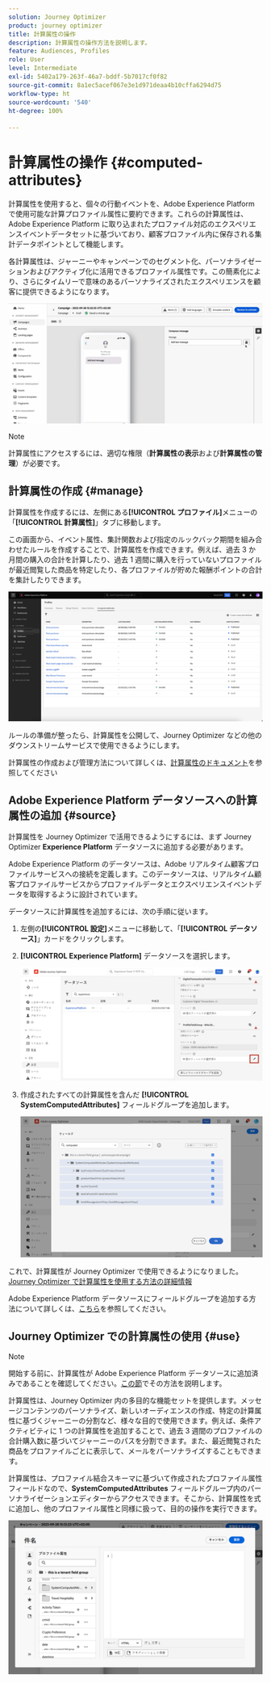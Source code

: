 ```yaml
---
solution: Journey Optimizer
product: journey optimizer
title: 計算属性の操作
description: 計算属性の操作方法を説明します。
feature: Audiences, Profiles
role: User
level: Intermediate
exl-id: 5402a179-263f-46a7-bddf-5b7017cf0f82
source-git-commit: 8a1ec5acef067e3e1d971deaa4b10cffa6294d75
workflow-type: ht
source-wordcount: '540'
ht-degree: 100%

---
```


# 計算属性の操作 {#computed-attributes}

計算属性を使用すると、個々の行動イベントを、Adobe Experience Platform で使用可能な計算プロファイル属性に要約できます。これらの計算属性は、Adobe Experience Platform に取り込まれたプロファイル対応のエクスペリエンスイベントデータセットに基づいており、顧客プロファイル内に保存される集計データポイントとして機能します。

各計算属性は、ジャーニーやキャンペーンでのセグメント化、パーソナライゼーションおよびアクティブ化に活用できるプロファイル属性です。この簡素化により、さらにタイムリーで意味のあるパーソナライズされたエクスペリエンスを顧客に提供できるようになります。


![](../rn/assets/do-not-localize/computed-attributes.gif)


>[!NOTE]
>
>計算属性にアクセスするには、適切な権限（**計算属性の表示**&#x200B;および&#x200B;**計算属性の管理**）が必要です。

## 計算属性の作成 {#manage}

計算属性を作成するには、左側にある&#x200B;**[!UICONTROL プロファイル]**&#x200B;メニューの「**[!UICONTROL 計算属性]**」タブに移動します。

この画面から、イベント属性、集計関数および指定のルックバック期間を組み合わせたルールを作成することで、計算属性を作成できます。例えば、過去 3 か月間の購入の合計を計算したり、過去 1 週間に購入を行っていないプロファイルが最近閲覧した商品を特定したり、各プロファイルが貯めた報酬ポイントの合計を集計したりできます。

![](assets/computed-attributes.png)

ルールの準備が整ったら、計算属性を公開して、Journey Optimizer などの他のダウンストリームサービスで使用できるようにします。

計算属性の作成および管理方法について詳しくは、[計算属性のドキュメント](https://experienceleague.adobe.com/docs/experience-platform/profile/computed-attributes/overview.html?lang=ja)を参照してください

## Adobe Experience Platform データソースへの計算属性の追加 {#source}

計算属性を Journey Optimizer で活用できるようにするには、まず Journey Optimizer **Experience Platform** データソースに追加する必要があります。

Adobe Experience Platform のデータソースは、Adobe リアルタイム顧客プロファイルサービスへの接続を定義します。このデータソースは、リアルタイム顧客プロファイルサービスからプロファイルデータとエクスペリエンスイベントデータを取得するように設計されています。

データソースに計算属性を追加するには、次の手順に従います。

1. 左側の&#x200B;**[!UICONTROL 設定]**&#x200B;メニューに移動して、「**[!UICONTROL データソース]**」カードをクリックします。

1. **[!UICONTROL Experience Platform]** データソースを選択します。

   ![](assets/computed-attributes-add.png)

1. 作成されたすべての計算属性を含んだ **[!UICONTROL SystemComputedAttributes]** フィールドグループを追加します。

   ![](assets/computed-attributes-fieldgroup.png)

これで、計算属性が Journey Optimizer で使用できるようになりました。[Journey Optimizer で計算属性を使用する方法の詳細情報](#use)

Adobe Experience Platform データソースにフィールドグループを追加する方法について詳しくは、[こちら](../datasource/adobe-experience-platform-data-source.md)を参照してください。

## Journey Optimizer での計算属性の使用 {#use}

>[!NOTE]
>
>開始する前に、計算属性が Adobe Experience Platform データソースに追加済みであることを確認してください。[この節](#source)でその方法を説明します。

計算属性は、Journey Optimizer 内の多目的な機能セットを提供します。メッセージコンテンツのパーソナライズ、新しいオーディエンスの作成、特定の計算属性に基づくジャーニーの分割など、様々な目的で使用できます。例えば、条件アクティビティに 1 つの計算属性を追加することで、過去 3 週間のプロファイルの合計購入数に基づいてジャーニーのパスを分割できます。また、最近閲覧された商品をプロファイルごとに表示して、メールをパーソナライズすることもできます。

計算属性は、プロファイル結合スキーマに基づいて作成されたプロファイル属性フィールドなので、**SystemComputedAttributes** フィールドグループ内のパーソナライゼーションエディターからアクセスできます。そこから、計算属性を式に追加し、他のプロファイル属性と同様に扱って、目的の操作を実行できます。

![](assets/computed-attributes-ajo.png)
